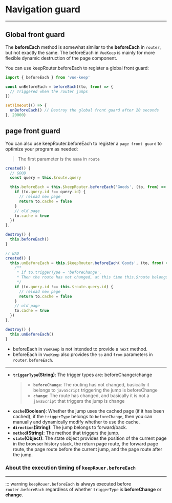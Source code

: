 # Navigation guard
---

## Global front guard
The **beforeEach** method is somewhat similar to the **beforeEach** in `router`, but not exactly the same. The beforeEach in `VueKeep` is mainly for more flexible dynamic destruction of the page component.

You can use keepRouter.beforeEach to register a global front guard:
```js
import { beforeEach } from 'vue-keep'

const unBeforeEach = beforeEach((to, from) => {
  // Triggered when the router jumps
})

setTimeout(() => {
  unBeforeEach() // Destroy the global front guard after 20 seconds
}, 20000)
```


## page front guard
You can also use keepRouter.beforeEach to register a `page front guard` to optimize your program as needed:
> The first parameter is the `name` in `route`
```js
created() {
  // GOOD
  const query = this.$route.query

  this.beforeEach = this.$keepRouter.beforeEach('Goods', (to, from) => {
    if (to.query.id !== query.id) {
      // reload new page
      return to.cache = false
    }
    // old page
    to.cache = true
  })
},

destroy() {
  this.beforeEach()
}
```

```js
// BAD
created() {
  this.unBeforeEach = this.$keepRouter.beforeEach('Goods', (to, from) => {
    /**
     * if to.triggerType = 'beforeChange',
     * Then the route has not changed, at this time this.$route belongs to the route of the previous page, resulting in an error in getting this.$route.query.id
     */
    if (to.query.id !== this.$route.query.id) {
      // reload new page
      return to.cache = false
    }
    // old page
    to.cache = true
  })
},

destroy() {
  this.unBeforeEach()
}
```

+ beforeEach in `VueKeep` is not intended to provide a `next` method.
+ beforeEach in `VueKeep` also provides the `to` and `from` parameters in `router.beforeEach`.
---
  - **`triggerType`(String)**: The trigger types are: beforeChange/change
    >+ **`beforeChange`**: The routing has not changed, basically it belongs to `javaScript` triggering the jump is beforeChange
    >+ **`change`**: The route has changed, and basically it is not a `javaScript` that triggers the jump is change
  - **`cache`(Boolean)**: Whether the jump uses the cached page (if it has been cached), if the `triggerType` belongs to `beforeChange`, then you can manually and dynamically modify whether to use the cache.
  - **`direction`(String)**: The jump belongs to forward/back.
  - **`method`(String)**: The method that triggers the jump.
  - **`state`(Object)**: The state object provides the position of the current page in the browser history stack, the return page route, the forward page route, the page route before the current jump, and the page route after the jump.

### About the execution timing of `keepRouer.beforeEach`
---
::: warning
`keepRouer.beforeEach` is always executed before `router.beforeEach` regardless of whether `triggerType` is **beforeChange** or **change**.